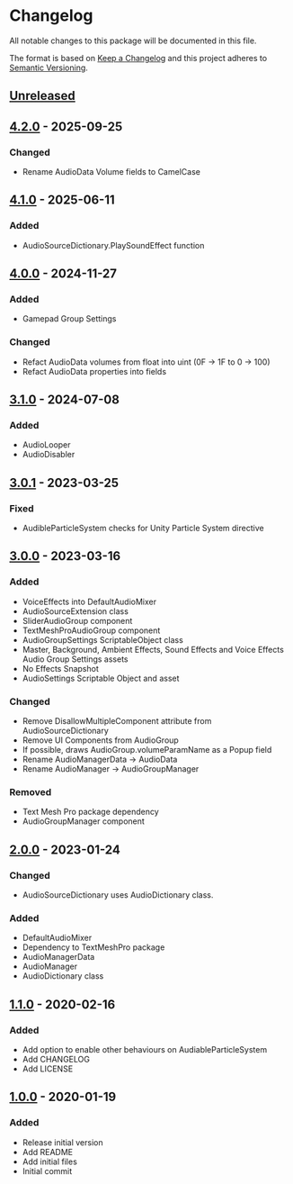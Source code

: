 # Changelog
All notable changes to this package will be documented in this file.

The format is based on [Keep a Changelog](http://keepachangelog.com/en/1.0.0/)
and this project adheres to [Semantic Versioning](http://semver.org/spec/v2.0.0.html).

## [Unreleased]

## [4.2.0] - 2025-09-25
### Changed
- Rename AudioData Volume fields to CamelCase

## [4.1.0] - 2025-06-11
### Added
- AudioSourceDictionary.PlaySoundEffect function

## [4.0.0] - 2024-11-27
### Added
- Gamepad Group Settings

### Changed
- Refact AudioData volumes from float into uint (0F -> 1F to 0 -> 100)
- Refact AudioData properties into fields

## [3.1.0] - 2024-07-08
### Added
- AudioLooper
- AudioDisabler

## [3.0.1] - 2023-03-25
### Fixed
- AudibleParticleSystem checks for Unity Particle System directive

## [3.0.0] - 2023-03-16
### Added
- VoiceEffects into DefaultAudioMixer
- AudioSourceExtension class
- SliderAudioGroup component
- TextMeshProAudioGroup component
- AudioGroupSettings ScriptableObject class
- Master, Background, Ambient Effects, Sound Effects and Voice Effects Audio Group Settings assets
- No Effects Snapshot
- AudioSettings Scriptable Object and asset

### Changed
- Remove DisallowMultipleComponent attribute from AudioSourceDictionary
- Remove UI Components from AudioGroup
- If possible, draws AudioGroup.volumeParamName as a Popup field
- Rename AudioManagerData -> AudioData
- Rename AudioManager -> AudioGroupManager

### Removed
- Text Mesh Pro package dependency
- AudioGroupManager component

## [2.0.0] - 2023-01-24
### Changed
- AudioSourceDictionary uses AudioDictionary class.

### Added
- DefaultAudioMixer
- Dependency to TextMeshPro package
- AudioManagerData
- AudioManager
- AudioDictionary class

## [1.1.0] - 2020-02-16
### Added
- Add option to enable other behaviours on AudiableParticleSystem
- Add CHANGELOG
- Add LICENSE

## [1.0.0] - 2020-01-19
### Added
- Release initial version
- Add README
- Add initial files
- Initial commit

[Unreleased]: https://github.com/HyagoOliveira/Audio/compare/4.2.0...main
[4.2.0]: https://github.com/HyagoOliveira/Audio/tree/4.1.0/
[4.1.0]: https://github.com/HyagoOliveira/Audio/tree/4.1.0/
[4.0.0]: https://github.com/HyagoOliveira/Audio/tree/4.0.0/
[3.1.0]: https://github.com/HyagoOliveira/Audio/tree/3.1.0/
[3.0.1]: https://github.com/HyagoOliveira/Audio/tree/3.0.1/
[3.0.0]: https://github.com/HyagoOliveira/Audio/tree/3.0.0/
[2.0.0]: https://github.com/HyagoOliveira/Audio/tree/2.0.0/
[1.1.0]: https://github.com/HyagoOliveira/Audio/tree/1.1.0/
[1.0.0]: https://github.com/HyagoOliveira/Audio/tree/1.0.0/